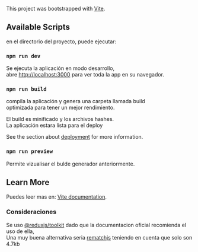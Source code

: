 This project was bootstrapped with [Vite](https://github.com/vitejs/vite).

## Available Scripts

en el directorio del proyecto, puede ejecutar:

### `npm run dev`

Se ejecuta la aplicación en modo desarrollo, <br />
abre [http://localhost:3000](http://localhost:3000) para ver toda la app en su navegador.

### `npm run build`

compila la aplicación y genera una carpeta llamada build<br />
optimizada para tener un mejor rendimiento.

El build es minificado y los archivos hashes.<br />
La aplicación estara lista para el deploy

See the section about [deployment](https://facebook.github.io/create-react-app/docs/deployment) for more information.

### `npm run preview`

Permite vizualisar el bulde generador anteriormente.<br />

## Learn More

Puedes leer mas en: [Vite documentation](https://vitejs.dev/guide/).

### Consideraciones

Se uso [@reduxjs/toolkit](https://redux-toolkit.js.org/) dado que la documentacion oficial recomienda el uso de ella, <br />
Una muy buena alternativa seria [rematchjs](https://rematchjs.org/) teniendo en cuenta que solo son 4.7kb
